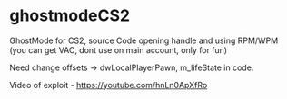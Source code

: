 # ghostmodeCS2
GhostMode for CS2, source 
Code opening handle and using RPM/WPM (you can get VAC, dont use on main account, only for fun)

Need change offsets -> dwLocalPlayerPawn, m_lifeState in code.

Video of exploit - 
[https://youtube.com/hnLn0ApXfRo
](https://youtu.be/hnLn0ApXfRo)
